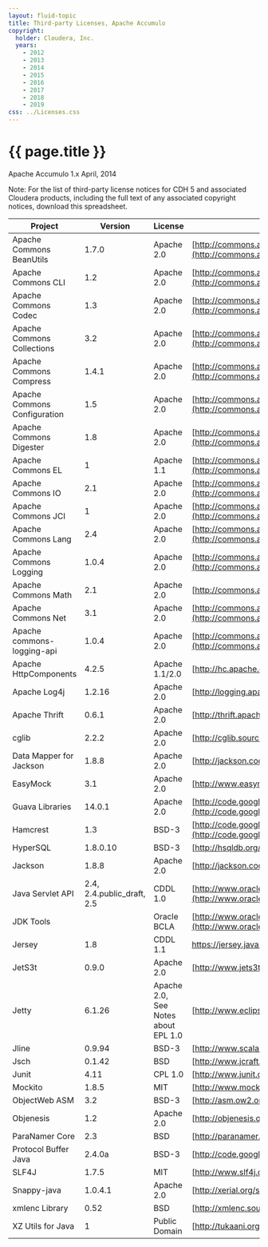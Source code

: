 ```yaml
---
layout: fluid-topic
title: Third-party Licenses, Apache Accumulo
copyright:
  holder: Cloudera, Inc.
  years:
    - 2012
    - 2013
    - 2014
    - 2015
    - 2016
    - 2017
    - 2018
    - 2019
css: ../Licenses.css
---
```

# {{ page.title }}

Apache Accumulo 1.x April, 2014

Note: For the list of third-party license notices for CDH 5 and
associated Cloudera products, including the full text of any associated
copyright notices, download this spreadsheet.

Project | Version | License | Source
--- | --- | --- | ---
Apache Commons BeanUtils | 1.7.0 | Apache 2.0 | [http://commons.apache.org/proper/commons-beanutils/](http://commons.apache.org/proper/commons-beanutils/)
Apache Commons CLI | 1.2 | Apache 2.0 | [http://commons.apache.org/proper/commons-cli/](http://commons.apache.org/proper/commons-cli/)
Apache Commons Codec | 1.3 | Apache 2.0 | [http://commons.apache.org/proper/commons-digester/](http://commons.apache.org/proper/commons-digester/)
Apache Commons Collections | 3.2 | Apache 2.0 | [http://commons.apache.org/proper/commons-collections/](http://commons.apache.org/proper/commons-collections/)
Apache Commons Compress | 1.4.1 | Apache 2.0 | [http://commons.apache.org/proper/commons-compress/](http://commons.apache.org/proper/commons-compress/)
Apache Commons Configuration | 1.5 | Apache 2.0 | [http://commons.apache.org/proper/commons-configuration/](http://commons.apache.org/proper/commons-configuration/)
Apache Commons Digester | 1.8 | Apache 2.0 | [http://commons.apache.org/proper/commons-digester/](http://commons.apache.org/proper/commons-digester/)
Apache Commons EL | 1 | Apache 1.1 | [http://commons.apache.org/proper/commons-el/](http://commons.apache.org/proper/commons-el/)
Apache Commons IO | 2.1 | Apache 2.0 | [http://commons.apache.org/proper/commons-logging/](http://commons.apache.org/proper/commons-logging/)
Apache Commons JCI | 1 | Apache 2.0 | [http://commons.apache.org/proper/commons-jci/](http://commons.apache.org/proper/commons-jci/)
Apache Commons Lang | 2.4 | Apache 2.0 | [http://commons.apache.org/proper/commons-lang/](http://commons.apache.org/proper/commons-lang/)
Apache Commons Logging | 1.0.4 | Apache 2.0 | [http://commons.apache.org/proper/commons-logging/](http://commons.apache.org/proper/commons-logging/)
Apache Commons Math | 2.1 | Apache 2.0 | [http://commons.apache.org/math/](http://commons.apache.org/math/)
Apache Commons Net | 3.1 | Apache 2.0 | [http://commons.apache.org/proper/commons-net/](http://commons.apache.org/proper/commons-net/)
Apache commons-logging-api | 1.0.4 | Apache 2.0 | [http://commons.apache.org/proper/commons-logging/](http://commons.apache.org/proper/commons-logging/)
Apache HttpComponents | 4.2.5 | Apache 1.1/2.0 | [http://hc.apache.org](http://hc.apache.org)
Apache Log4j | 1.2.16 | Apache 2.0 | [http://logging.apache.org/log4j](http://logging.apache.org/log4j)
Apache Thrift | 0.6.1 | Apache 2.0 | [http://thrift.apache.org/](http://thrift.apache.org/)
cglib | 2.2.2 | Apache 2.0 | [http://cglib.sourceforge.net/](http://cglib.sourceforge.net/)
Data Mapper for Jackson | 1.8.8 | Apache 2.0 | [http://jackson.codehaus.org](http://jackson.codehaus.org)
EasyMock | 3.1 | Apache 2.0 | [http://www.easymock.org/](http://www.easymock.org/)
Guava Libraries | 14.0.1 | Apache 2.0 | [http://code.google.com/p/guava-libraries/](http://code.google.com/p/guava-libraries/)
Hamcrest | 1.3 | BSD-3 | [http://code.google.com/p/hamcrest/](http://code.google.com/p/hamcrest/)
HyperSQL | 1.8.0.10 | BSD-3 | [http://hsqldb.org/](http://hsqldb.org/)
Jackson | 1.8.8 | Apache 2.0 | [http://jackson.codehaus.org](http://jackson.codehaus.org)
Java Servlet API | 2.4, 2.4.public_draft, 2.5 | CDDL 1.0 | [http://www.oracle.com/technetwork/java/index-jsp-135475.html](http://www.oracle.com/technetwork/java/index-jsp-135475.html)
JDK Tools |  | Oracle BCLA | [http://www.oracle.com/technetwork/java/javase/terms/license/index.html](http://www.oracle.com/technetwork/java/javase/terms/license/index.html)
Jersey | 1.8 | CDDL 1.1 | https://jersey.java.net/
JetS3t | 0.9.0 | Apache 2.0 | [http://www.jets3t.org/](http://www.jets3t.org/)
Jetty | 6.1.26 | Apache 2.0, See Notes about EPL 1.0 | [http://www.eclipse.org/jetty/](http://www.eclipse.org/jetty/)
Jline | 0.9.94 | BSD-3 | [http://www.scala-lang.org/](http://www.scala-lang.org/)
Jsch | 0.1.42 | BSD | [http://www.jcraft.com/jsch/](http://www.jcraft.com/jsch/)
Junit | 4.11 | CPL 1.0 | [http://www.junit.org](http://www.junit.org)
Mockito | 1.8.5 | MIT | [http://www.mockito.org](http://www.mockito.org)
ObjectWeb ASM | 3.2 | BSD-3 | [http://asm.ow2.org/](http://asm.ow2.org/)
Objenesis | 1.2 | Apache 2.0 | [http://objenesis.org](http://objenesis.org)
ParaNamer Core | 2.3 | BSD | [http://paranamer.codehaus.org/](http://paranamer.codehaus.org/)
Protocol Buffer Java | 2.4.0a | BSD-3 | [http://code.google.com/p/protobuf](http://code.google.com/p/protobuf)
SLF4J | 1.7.5 | MIT | [http://www.slf4j.org/](http://www.slf4j.org/)
Snappy-java | 1.0.4.1 | Apache 2.0 | [http://xerial.org/snappy-java/](http://xerial.org/snappy-java/)
xmlenc Library | 0.52 | BSD | [http://xmlenc.sourceforge.net](http://xmlenc.sourceforge.net)
XZ Utils for Java | 1 | Public Domain | [http://tukaani.org/xz/java.html](http://tukaani.org/xz/java.html)
